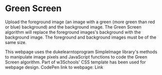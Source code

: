 # Green Screen

Upload the foreground image (an image with a green (more green than red or blue) background) and the background image. The Green Screen algorithm will replace the foreground images's background with the background image. The foreground and background images must be of the same size.

This webpage uses the dukelearntoprogram SimpleImage library's methods to manipulate image pixels and JavaScript functions to code the Green Screen algorithm. Part of w3Schools' CSS template has been used for webpage design. CodePen link to webpage: Link
